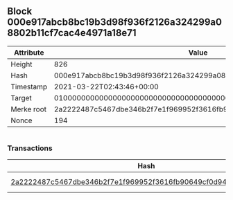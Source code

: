 ## Block 000e917abcb8bc19b3d98f936f2126a324299a08802b11cf7cac4e4971a18e71

Attribute | Value
--- | ---
Height | 826
Hash | 000e917abcb8bc19b3d98f936f2126a324299a08802b11cf7cac4e4971a18e71
Timestamp | 2021-03-22T02:43:46+00:00
Target | 0100000000000000000000000000000000000000000000000000000000000000
Merke root | 2a2222487c5467dbe346b2f7e1f969952f3616fb90649cf0d94cee3bc17ea190
Nonce | 194

```

```

### Transactions

Hash | Amount
--- | ---
[2a2222487c5467dbe346b2f7e1f969952f3616fb90649cf0d94cee3bc17ea190](2a2222487c5467dbe346b2f7e1f969952f3616fb90649cf0d94cee3bc17ea190.md) | 10.00000000 SKEPTI 
